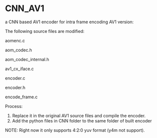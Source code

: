 # CNN_AV1
a CNN based AV1 encoder for intra frame encoding
AV1 version:


The following source files are modified:

aomenc.c

aom_codec.h

aom_codec_internal.h

av1_cx_iface.c

encoder.c

encoder.h

encode_frame.c


Process:
1. Replace it in the original AV1 source files and compile the encoder.
2. Add the python files in CNN folder to the same folder of built encoder


NOTE:
Right now it only supports 4:2:0 yuv format (y4m not support). 
